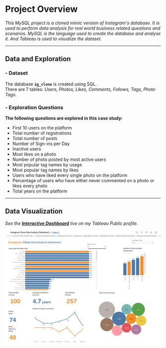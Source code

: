 # Project Overview

*This MySQL project is a cloned mimic version of Instagram's database. It is used to perform data analysis for real world business related questions and scenarios. MySQL is the language used to create the database and analyse it. And Tableau is used to visualize the dataset.*

-------------------------------------------------------------------------------------------------------------------------------------------------
## Data and Exploration

### - Dataset <br />

The database **`ig_clone`** is created using SQL. <br />
There are 7 tables: *Users, Photos, Likes, Comments, Follows, Tags, Photo Tags*.

### - Exploration Questions <br />
 
**The following questions are explored in this case study:**
 
- First 10 users on the platform
- Total number of registrations
- Total number of posts
- Number of Sign-ins per Day
- Inactive users
- Most likes on a photo
- Number of photo posted by most active users
- Most popular tag names by usage
- Most popular tag names by likes
- Users who have liked every single photo on the platform 
- Percentage of users who have either never commented on a photo or likes every photo
- Total years on the platform

-------------------------------------------------------------------------------------------------------------------------------------------------
## Data Visualization 

*See the **[Interactive Dashboard](https://public.tableau.com/views/InstagramCloneDataAnalysisDashboard_17051491409620/InstagramCloneDataAnalysisDashboard?:language=en-US&publish=yes&:display_count=n&:origin=viz_share_link)** live on my Tableau Public profile.*  


![Instagram Clone Data Analysis Dashboard](visuals/InstagramCloneDashboard.jpeg)
